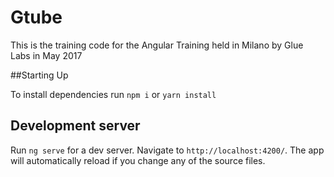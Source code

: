 # Gtube
This is the training code for the Angular Training  held in Milano by Glue Labs in May 2017

##Starting Up

To install dependencies run `npm i` or `yarn install`

## Development server

Run `ng serve` for a dev server. Navigate to `http://localhost:4200/`. The app will automatically reload if you change any of the source files.
